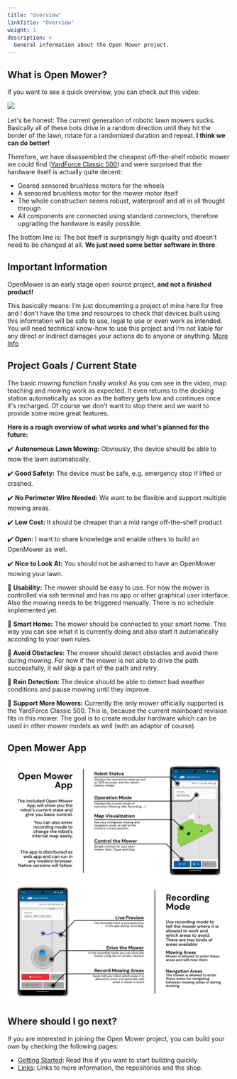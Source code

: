 ```yaml
---
title: "Overview"
linkTitle: "Overview"
weight: 1
description: >
  General information about the Open Mower project.
---
```






## What is Open Mower?

If you want to see a quick overview, you can check out this video:

<a href="https://www.youtube.com/watch?v=BSF04i3zNGw" target="_blank"><img src="https://user-images.githubusercontent.com/2864655/161540069-f4263fa7-a47b-49d2-a7bc-d1cdc3a47704.jpg" /></a>



Let's be honest: The current generation of robotic lawn mowers sucks. Basically all of these bots drive in a random direction until they hit the border of the lawn, rotate for a randomized duration and repeat. **I think we can do better!**


Therefore, we have disassembled the cheapest off-the-shelf robotic mower  we could find ([YardForce Classic 500](https://amzn.to/3NWgIxk)) and were surprised that the hardware itself is actually quite decent:
- Geared sensored brushless motors for the wheels
- A sensored brushless motor for the mower motor itself
- The whole construction seems robust, waterproof and all in all thought through
- All components are connected using standard connectors, therefore upgrading the hardware is easily possible.

The bottom line is: The bot itself is surprisingly high quality and doesn't need to be changed at all. **We just need some better software in there**.

## Important Information

OpenMower is an early stage open source project, **and not a finished product!**

This basically means: I’m just documenting a project of mine here for free and I don’t have the time and resources to check that devices built using this information will be safe to use, legal to use or even work as intended. You will need technical know-how to use this project and I’m not liable for any direct or indirect damages your actions do to anyone or anything. [More Info](/docs/getting-started/#important-info)


## Project Goals / Current State

The basic mowing function finally works! As you can see in the video, map teaching and mowing work as expected. It even returns to the docking station automatically as soon as the battery gets low and continues once it's recharged. Of course we don't want to stop there and we want to provide some more great features.

**Here is a rough overview of what works and what's planned for the future:**

:heavy_check_mark: **Autonomous Lawn Mowing:** Obviously, the device should be able to mow the lawn automatically.

:heavy_check_mark: **Good Safety:** The device must be safe, e.g. emergency stop if lifted or crashed.

:heavy_check_mark: **No Perimeter Wire Needed:** We want to be flexible and support multiple mowing areas.

:heavy_check_mark: **Low Cost:** It should be cheaper than a mid range off-the-shelf product

:heavy_check_mark: **Open:** I want to share knowledge and enable others to build an OpenMower as well.

:heavy_check_mark: **Nice to Look At:** You should not be ashamed to have an OpenMower mowing your lawn.

:wrench: **Usability:** The mower should be easy to use. For now the mower is controlled via ssh terminal and has no app or other graphical user interface. Also the mowing needs to be triggered manually. There is no schedule implemented yet.

:wrench: **Smart Home:** The mower should be connected to your smart home. This way you can see what it is currently doing and also start it automatically according to your own rules.

:wrench: **Avoid Obstacles:** The mower should detect obstacles and avoid them during mowing. For now if the mower is not able to drive the path successfully, it will skip a part of the path and retry.

:wrench: **Rain Detection:** The device should be able to detect bad weather conditions and pause mowing until they improve.

:wrench: **Support More Mowers:** Currently the only mower officially supported is the YardForce Classic 500. This is, because the current mainboard revision fits in this mower. The goal is to create modular hardware which can be used in other mower models as well (with an adaptor of course).


## Open Mower App 

![Open Mower App 1](open_mower_app_1.jpg)
![Open Mower App 2](open_mower_app_2.jpg)



## Where should I go next?

If you are interested in joining the Open Mower project, you can build your own by checking the following pages:
* [Getting Started](/docs/getting-started/): Read this if you want to start building quickly
* [Links](/docs/links): Links to more information, the repositories and the shop.
